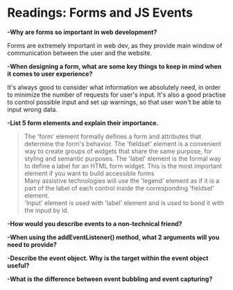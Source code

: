 # Readings: Forms and JS Events

**-Why are forms so important in web development?**

Forms are extremely important in web dev, as they provide main window of communication between the user and the website.

**-When designing a form, what are some key things to keep in mind when it comes to user experience?**

It's always good to consider what information we absolutely need, in order to minimize the number of requests for user's input.
It's also a good practise to control possible input and set up warnings, so that user won't be able to input wrong data.

**-List 5 form elements and explain their importance.**
>The 'form' element formally defines a form and attributes that determine the form's behavior.
The 'fieldset' element is a convenient way to create groups of widgets that share the same purpose, for styling and semantic purposes. 
The 'label' element is the formal way to define a label for an HTML form widget. This is the most important element if you want to build accessible forms  
Many assistive technologies will use the 'legend' element as if it is a part of the label of each control inside the corresponding 'fieldset' element.   
'Input' element is used with 'label' element and is used to bond it with the inpud by id.

**-How would you describe events to a non-technical friend?**


**-When using the addEventListener() method, what 2 arguments will you need to provide?**


**-Describe the event object. Why is the target within the event object useful?**


**-What is the difference between event bubbling and event capturing?**
